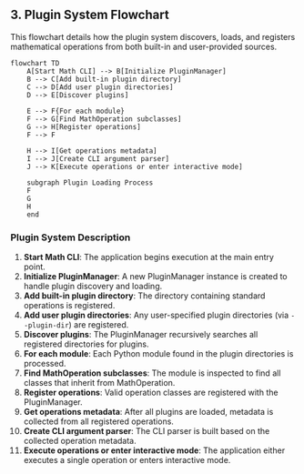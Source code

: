 ## 3. Plugin System Flowchart

This flowchart details how the plugin system discovers, loads, and registers mathematical operations from both built-in and user-provided sources.

```mermaid
flowchart TD
    A[Start Math CLI] --> B[Initialize PluginManager]
    B --> C[Add built-in plugin directory]
    C --> D[Add user plugin directories]
    D --> E[Discover plugins]

    E --> F{For each module}
    F --> G[Find MathOperation subclasses]
    G --> H[Register operations]
    F --> F

    H --> I[Get operations metadata]
    I --> J[Create CLI argument parser]
    J --> K[Execute operations or enter interactive mode]

    subgraph Plugin Loading Process
    F
    G
    H
    end
```

### Plugin System Description

1. **Start Math CLI**: The application begins execution at the main entry point.
2. **Initialize PluginManager**: A new PluginManager instance is created to handle plugin discovery and loading.
3. **Add built-in plugin directory**: The directory containing standard operations is registered.
4. **Add user plugin directories**: Any user-specified plugin directories (via `--plugin-dir`) are registered.
5. **Discover plugins**: The PluginManager recursively searches all registered directories for plugins.
6. **For each module**: Each Python module found in the plugin directories is processed.
7. **Find MathOperation subclasses**: The module is inspected to find all classes that inherit from MathOperation.
8. **Register operations**: Valid operation classes are registered with the PluginManager.
9. **Get operations metadata**: After all plugins are loaded, metadata is collected from all registered operations.
10. **Create CLI argument parser**: The CLI parser is built based on the collected operation metadata.
11. **Execute operations or enter interactive mode**: The application either executes a single operation or enters interactive mode.
